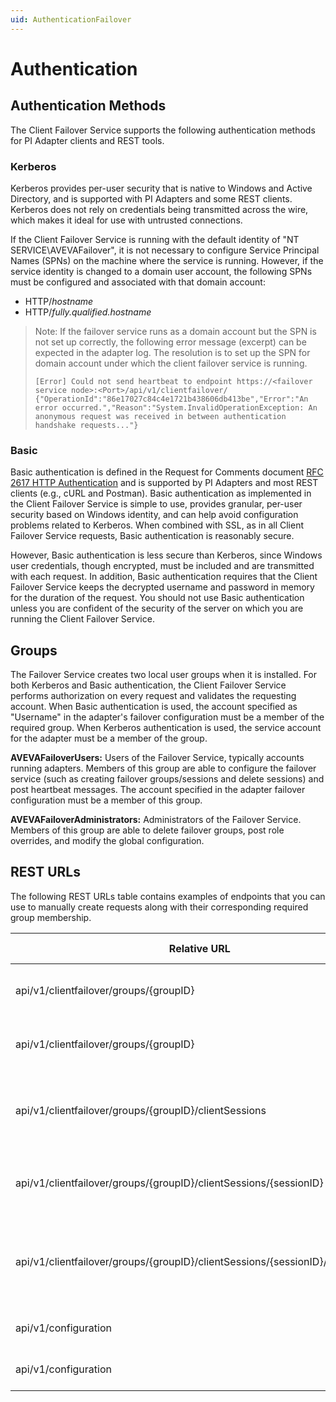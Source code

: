```yaml
---
uid: AuthenticationFailover
---
```


# Authentication

## Authentication Methods

The Client Failover Service supports the following authentication methods for PI Adapter clients and REST tools.

### Kerberos

Kerberos provides per-user security that is native to Windows and Active Directory, and is supported with PI Adapters and some REST clients. Kerberos does not rely on credentials being transmitted across the wire, which makes it ideal for use with untrusted connections.

If the Client Failover Service is running with the default identity of "NT SERVICE\AVEVAFailover", it is not necessary to configure Service Principal Names (SPNs) on the machine where the service is running.  However, if the service identity is changed to a domain user account, the following SPNs must be configured and associated with that domain account:

  * HTTP/*hostname*
  * HTTP/*fully.qualified.hostname*

> Note: If the failover service runs as a domain account but the SPN is not set up correctly, the following error message (excerpt) can be expected in the adapter log. The resolution is to set up the SPN for domain account under which the client failover service is running. 
> 
> `[Error] Could not send heartbeat to endpoint https://<failover service node>:<Port>/api/v1/clientfailover/ {"OperationId":"86e17027c84c4e1721b438606db413be","Error":"An error occurred.","Reason":"System.InvalidOperationException: An anonymous request was received in between authentication handshake requests..."}`
  
### Basic

Basic authentication is defined in the Request for Comments document [RFC 2617 HTTP Authentication](https://www.ietf.org/rfc/rfc2617.txt)
and is supported by PI Adapters and most REST clients (e.g., cURL and Postman). Basic authentication as implemented in the Client Failover Service
is simple to use, provides granular, per-user security based on Windows identity, and can help avoid configuration problems related to Kerberos. 
When combined with SSL, as in all Client Failover Service requests, Basic authentication is reasonably secure.

However, Basic authentication is less secure than Kerberos, since Windows user credentials, though encrypted, must be included and are transmitted with each request. In addition, Basic authentication requires that the Client Failover Service keeps the decrypted username and password in memory for the duration of the request. You should not use Basic authentication unless you are confident of the security of the server on which you are running the Client Failover Service.

## Groups
The Failover Service creates two local user groups when it is installed. For both Kerberos and Basic authentication, the Client Failover Service performs authorization on every request and validates the requesting account. When Basic authentication is used, the account specified as "Username" in the adapter's failover configuration must be a member of the required group. When Kerberos authentication is used, the service account for the adapter must be a member of the group.

**AVEVAFailoverUsers:** Users of the Failover Service, typically accounts running adapters. Members of this group are able to configure the failover service (such as creating failover groups/sessions and delete sessions) and post heartbeat messages. The account specified in the adapter failover configuration must be a member of this group.

**AVEVAFailoverAdministrators:** Administrators of the Failover Service. Members of this group are able to delete failover groups, post role overrides, and modify the global configuration.

## REST URLs
The following REST URLs table contains examples of endpoints that you can use to manually create requests along with their corresponding required group membership.

| Relative URL | HTTP verb | Action | Group Required |
| ------------ | --------- | ------ | ------|
| api/v1/clientfailover/groups/{groupID} | GET | Gets the group specified by groupID | AVEVAFailoverUsers |
| api/v1/clientfailover/groups/{groupID} | DELETE | Deletes the group specified by groupID | AVEVAFailoverAdministrators |
| api/v1/clientfailover/groups/{groupID}/clientSessions | GET | Gets the client sessions in the group specified by groupID | AVEVAFailoverUsers |
| api/v1/clientfailover/groups/{groupID}/clientSessions/{sessionID} | DELETE | Deletes the client session in groupID with sessionID | AVEVAFailoverUsers |
| api/v1/clientfailover/groups/{groupID}/clientSessions/{sessionID}/roleoverride | POST | Sets the session's role to the value specified in the request body | AVEVAFailoverAdministrators |
| api/v1/configuration | GET | Gets the global configuration | AVEVAFailoverAdministrators |
| api/v1/configuration | PUT | Sets the global configuration | AVEVAFailoverAdministrators |
